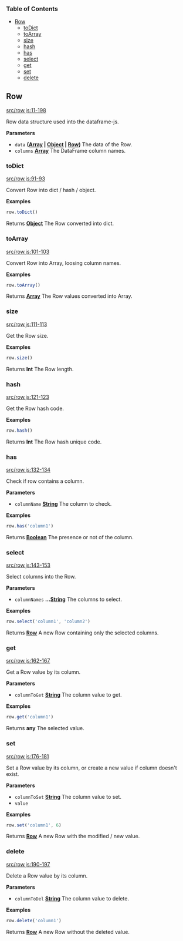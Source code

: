 <!-- Generated by documentation.js. Update this documentation by updating the source code. -->

### Table of Contents

-   [Row][1]
    -   [toDict][2]
    -   [toArray][3]
    -   [size][4]
    -   [hash][5]
    -   [has][6]
    -   [select][7]
    -   [get][8]
    -   [set][9]
    -   [delete][10]

## Row

[src/row.js:11-198][11]

Row data structure used into the dataframe-js.

**Parameters**

-   `data` **([Array][12] \| [Object][13] \| [Row][14])** The data of the Row.
-   `columns` **[Array][12]** The DataFrame column names.

### toDict

[src/row.js:91-93][15]

Convert Row into dict / hash / object.

**Examples**

```javascript
row.toDict()
```

Returns **[Object][13]** The Row converted into dict.

### toArray

[src/row.js:101-103][16]

Convert Row into Array, loosing column names.

**Examples**

```javascript
row.toArray()
```

Returns **[Array][12]** The Row values converted into Array.

### size

[src/row.js:111-113][17]

Get the Row size.

**Examples**

```javascript
row.size()
```

Returns **Int** The Row length.

### hash

[src/row.js:121-123][18]

Get the Row hash code.

**Examples**

```javascript
row.hash()
```

Returns **Int** The Row hash unique code.

### has

[src/row.js:132-134][19]

Check if row contains a column.

**Parameters**

-   `columnName` **[String][20]** The column to check.

**Examples**

```javascript
row.has('column1')
```

Returns **[Boolean][21]** The presence or not of the column.

### select

[src/row.js:143-153][22]

Select columns into the Row.

**Parameters**

-   `columnNames` **...[String][20]** The columns to select.

**Examples**

```javascript
row.select('column1', 'column2')
```

Returns **[Row][14]** A new Row containing only the selected columns.

### get

[src/row.js:162-167][23]

Get a Row value by its column.

**Parameters**

-   `columnToGet` **[String][20]** The column value to get.

**Examples**

```javascript
row.get('column1')
```

Returns **any** The selected value.

### set

[src/row.js:176-181][24]

Set a Row value by its column, or create a new value if column doesn't exist.

**Parameters**

-   `columnToSet` **[String][20]** The column value to set.
-   `value`  

**Examples**

```javascript
row.set('column1', 6)
```

Returns **[Row][14]** A new Row with the modified / new value.

### delete

[src/row.js:190-197][25]

Delete a Row value by its column.

**Parameters**

-   `columnToDel` **[String][20]** The column value to delete.

**Examples**

```javascript
row.delete('column1')
```

Returns **[Row][14]** A new Row without the deleted value.

[1]: #row

[2]: #todict

[3]: #toarray

[4]: #size

[5]: #hash

[6]: #has

[7]: #select

[8]: #get

[9]: #set

[10]: #delete

[11]: https://github.com/Gmousse/dataframe-js/blob/cc3fe5bf79f49502ffc49acd8485cbd84de4b534/src/row.js#L11-L198 "Source code on GitHub"

[12]: https://developer.mozilla.org/docs/Web/JavaScript/Reference/Global_Objects/Array

[13]: https://developer.mozilla.org/docs/Web/JavaScript/Reference/Global_Objects/Object

[14]: #row

[15]: https://github.com/Gmousse/dataframe-js/blob/cc3fe5bf79f49502ffc49acd8485cbd84de4b534/src/row.js#L91-L93 "Source code on GitHub"

[16]: https://github.com/Gmousse/dataframe-js/blob/cc3fe5bf79f49502ffc49acd8485cbd84de4b534/src/row.js#L101-L103 "Source code on GitHub"

[17]: https://github.com/Gmousse/dataframe-js/blob/cc3fe5bf79f49502ffc49acd8485cbd84de4b534/src/row.js#L111-L113 "Source code on GitHub"

[18]: https://github.com/Gmousse/dataframe-js/blob/cc3fe5bf79f49502ffc49acd8485cbd84de4b534/src/row.js#L121-L123 "Source code on GitHub"

[19]: https://github.com/Gmousse/dataframe-js/blob/cc3fe5bf79f49502ffc49acd8485cbd84de4b534/src/row.js#L132-L134 "Source code on GitHub"

[20]: https://developer.mozilla.org/docs/Web/JavaScript/Reference/Global_Objects/String

[21]: https://developer.mozilla.org/docs/Web/JavaScript/Reference/Global_Objects/Boolean

[22]: https://github.com/Gmousse/dataframe-js/blob/cc3fe5bf79f49502ffc49acd8485cbd84de4b534/src/row.js#L143-L153 "Source code on GitHub"

[23]: https://github.com/Gmousse/dataframe-js/blob/cc3fe5bf79f49502ffc49acd8485cbd84de4b534/src/row.js#L162-L167 "Source code on GitHub"

[24]: https://github.com/Gmousse/dataframe-js/blob/cc3fe5bf79f49502ffc49acd8485cbd84de4b534/src/row.js#L176-L181 "Source code on GitHub"

[25]: https://github.com/Gmousse/dataframe-js/blob/cc3fe5bf79f49502ffc49acd8485cbd84de4b534/src/row.js#L190-L197 "Source code on GitHub"
